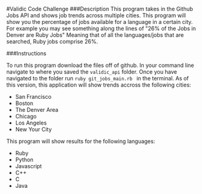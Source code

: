 #Validic Code Challenge
###Description
This program takes in the Github Jobs API and shows job trends across multiple cities. This program will show you the percentage of jobs available for a language in a certain city. For example you may see something along the lines of "26% of the Jobs in Denver are Ruby Jobs" Meaning that of all the languages/jobs that are searched, Ruby jobs comprise 26%.

###Instructions

To run this program download the files off of github. In your command line navigate to where you saved the `validic_api` folder. Once you have navigated to the folder run `ruby git_jobs_main.rb ` in the terminal. As of this version, this application will show trends accross the following cities:

+ San Francisco
+ Boston
+ The Denver Area
+ Chicago
+ Los Angeles
+ New Your City

This program will show results for the following languages:

+ Ruby
+ Python
+ Javascript
+ C++
+ C
+ Java
